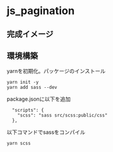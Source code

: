 # js_pagination

## 完成イメージ


## 環境構築
yarnを初期化。パッケージのインストール
```
yarn init -y
yarn add sass --dev
```
package.jsonに以下を追加
```
  "scripts": {
    "scss": "sass src/scss:public/css"
  },
```
以下コマンドでsassをコンパイル
```
yarn scss
```
